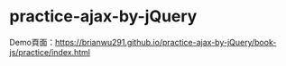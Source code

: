 # practice-ajax-by-jQuery

Demo頁面：https://brianwu291.github.io/practice-ajax-by-jQuery/book-js/practice/index.html
